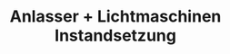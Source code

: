 ---
title: "Anlasser + Lichtmaschinen Instandsetzung"
url: /ketzin-havel/anlasser-lichtmaschinen-instandsetzung/
shop: Autowerkstatt
---